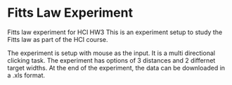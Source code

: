 # Fitts Law Experiment
Fitts law experiment for HCI HW3
This is an experiment setup to study the Fitts law as part of the HCI course. 

The experiment is setup with mouse as the input. It is a multi directional clicking task. The experiment has options of 3 distances and 2 differnet target widths. At the end of the experiment, the data can be downloaded in a .xls format.